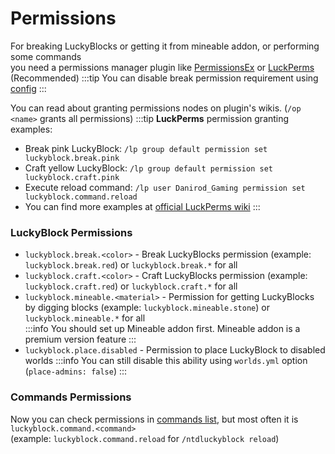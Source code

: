 # Permissions

For breaking LuckyBlocks or getting it from mineable addon, or performing some commands  
you need a permissions manager plugin like [PermissionsEx](https://dev.bukkit.org/projects/permissionsex)
or [LuckPerms](https://luckperms.net/download) (Recommended)
:::tip
You can disable break permission requirement using [config](../setup/config)
:::

You can read about granting permissions nodes on plugin's wikis. (`/op <name>` grants all permissions)
:::tip
**LuckPerms** permission granting examples:
* Break pink LuckyBlock: `/lp group default permission set luckyblock.break.pink`
* Craft yellow LuckyBlock: `/lp group default permission set luckyblock.craft.pink`
* Execute reload command: `/lp user Danirod_Gaming permission set luckyblock.command.reload`
* You can find more examples at [official LuckPerms wiki](https://luckperms.net/wiki/Permission-Commands)
:::

### LuckyBlock Permissions
* `luckyblock.break.<color>` - Break LuckyBlocks permission (example: `luckyblock.break.red`)
or `luckyblock.break.*` for all
* `luckyblock.craft.<color>` - Craft LuckyBlocks permission (example: `luckyblock.craft.red`)
or `luckyblock.craft.*` for all
* `luckyblock.mineable.<material>` - Permission for getting LuckyBlocks by digging blocks
(example: `luckyblock.mineable.stone`) or `luckyblock.mineable.*` for all  
:::info
You should set up Mineable addon first. Mineable addon is a premium version feature
:::
* `luckyblock.place.disabled` - Permission to place LuckyBlock to disabled worlds
:::info
You can still disable this ability using `worlds.yml` option (`place-admins: false`)
:::

### Commands Permissions
Now you can check permissions in [commands list](../commands), but most often it is `luckyblock.command.<command>`  
(example: `luckyblock.command.reload` for `/ntdluckyblock reload`)

